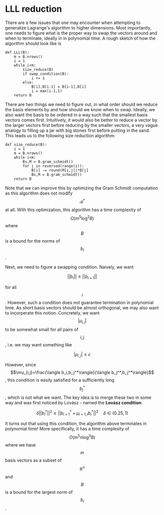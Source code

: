 # LLL reduction

There are a few issues that one may encounter when attempting to generalize Lagrange's algorithm to higher dimensions. Most importantly, one needs to figure what is the proper way to swap the vectors around and when to terminate, ideally in in polynomial time. A rough sketch of how the algorithm should look like is

```text
def LLL(B):
    m = B.nrows()
    i = 1
    while i<m:
        size_reduce(B)
        if swap_condition(B):
            i += 1
        else:
            B[i],B[i-1] = B[i-1],B[i]
            i = max(i-1,1)
    return B

```

There are two things we need to figure out, in what order should we reduce the basis elements by and how should we know when to swap. Ideally, we also want the basis to be ordered in a way such that the smallest basis vectors comes first. Intuitively, it would also be better to reduce a vector by the larger vectors first before reducing by the smaller vectors, a very vague analogy to filling up a jar with big stones first before putting in the sand. This leads us to the following size reduction algorithm:

```text
def size_reduce(B):
    i = 1
    m = B.nrows()
    while i<m:
        Bs,M = B.gram_schmidt()
        for j in reversed(range(i)):
            B[i] -= round(M[i,j])*B[j]
            Bs,M = B.gram_schmidt()
    return B

```

Note that we can improve this by optimizing the Gram Schmidt computation as this algorithm does not modify $$\mathcal B^*$$at all. With this optimization, this algorithm has a time complexity of $$O\left(m^5\log^2B\right)$$where $$B$$is a bound for the norms of $$b_i$$.

Next, we need to figure a swapping condition. Naively, we want

$$
||b_i||\leq||b_{i+1}||
$$

for all $$i$$. However, such a condition does not guarantee termination in polynomial time. As short basis vectors should be almost orthogonal, we may also want to incorperate this notion. Concretely, we want $$\left|\mu_{i,j}\right|$$to be somewhat small for all pairs of $$i,j$$, i.e. we may want something like

$$
|\mu_{i,j}|\leq c
$$

However, since $$\mu_{i,j}=\frac{\langle b_i,b_j^*\rangle}{\langle b_j^*,b_j^*\rangle}$$, this condition is easily satisfied for a sufficiently long $$b_j^*$$, which is not what we want. The key idea is to merge these two in some way and was first noticed by Lovász - named the **Lovász condition**:

$$
\delta||b_i^*||^2\leq||b_{i+1}^*+\mu_{i+1,i}b_i^*||^2\quad\delta\in(0.25,1)
$$

It turns out that using this condition, the algorithm above terminates in polynomial time! More specifically, it has a time complexity of $$O\left(m^5n\log^3B\right)$$where we have $$m$$basis vectors as a subset of $$\mathbb R^n$$and $$B$$is a bound for the largest norm of $$b_i$$.

